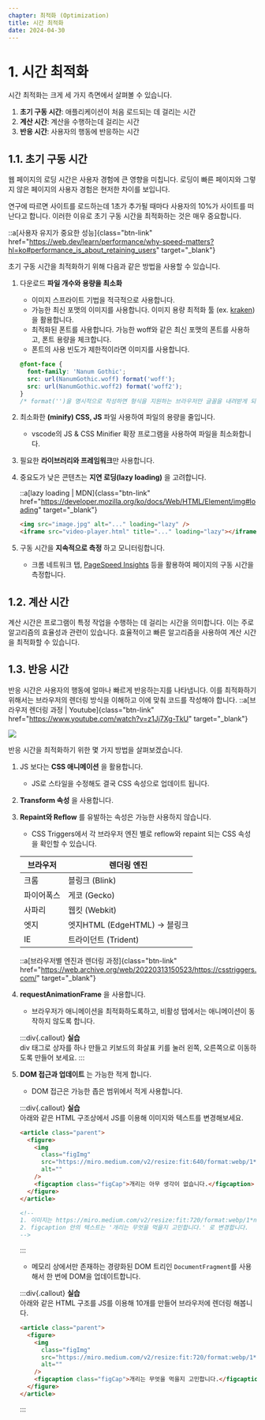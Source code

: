 ```yaml
---
chapter: 최적화 (Optimization)
title: 시간 최적화
date: 2024-04-30
---
```


# 1. 시간 최적화

시간 최적화는 크게 세 가지 측면에서 살펴볼 수 있습니다.

1. **초기 구동 시간**: 애플리케이션이 처음 로드되는 데 걸리는 시간
2. **계산 시간**: 계산을 수행하는데 걸리는 시간
3. **반응 시간**: 사용자의 행동에 반응하는 시간

## 1.1. 초기 구동 시간

웹 페이지의 로딩 시간은 사용자 경험에 큰 영향을 미칩니다. 로딩이 빠른 페이지와 그렇지 않은 페이지의 사용자 경험은 현저한 차이를 보입니다.

연구에 따르면 사이트를 로드하는데 1초가 추가될 때마다 사용자의 10%가 사이트를 떠난다고 합니다. 이러한 이유로 초기 구동 시간을 최적화하는 것은 매우 중요합니다.

::a[사용자 유지가 중요한 성능]{class="btn-link" href="https://web.dev/learn/performance/why-speed-matters?hl=ko#performance_is_about_retaining_users" target="\_blank"}

초기 구동 시간을 최적화하기 위해 다음과 같은 방법을 사용할 수 있습니다.

1. 다운로드 **파일 개수와 용량을 최소화**

   - 이미지 스프라이트 기법을 적극적으로 사용합니다.
   - 가능한 최신 포맷의 이미지를 사용합니다. 이미지 용량 최적화 툴 (ex. [kraken](https://kraken.io/))을 활용합니다.
   - 최적화된 폰트를 사용합니다. 가능한 woff와 같은 최신 포맷의 폰트를 사용하고, 폰트 용량을 체크합니다.
   - 폰트의 사용 빈도가 제한적이라면 이미지를 사용합니다.

   ```css
   @font-face {
     font-family: 'Nanum Gothic';
     src: url(NanumGothic.woff) format('woff');
     src: url(NanumGothic.woff2) format('woff2');
   }
   /* format('')을 명시적으로 작성하면 형식을 지원하는 브라우저만 글꼴을 내려받게 되어 있습니다. */
   ```

2. 최소화한 **(minify) CSS, JS** 파일 사용하여 파일의 용량을 줄입니다.
   - vscode의 JS & CSS Minifier 확장 프로그램을 사용하여 파일을 최소화합니다.
3. 필요한 **라이브러리와 프레임워크**만 사용합니다.
4. 중요도가 낮은 콘텐츠는 **지연 로딩(lazy loading)** 을 고려합니다.

   ::a[lazy loading | MDN]{class="btn-link" href="https://developer.mozilla.org/ko/docs/Web/HTML/Element/img#loading" target="\_blank"}

   ```html
   <img src="image.jpg" alt="..." loading="lazy" />
   <iframe src="video-player.html" title="..." loading="lazy"></iframe>
   ```

5. 구동 시간을 **지속적으로 측정** 하고 모니터링합니다.
   - 크롬 네트워크 탭, [PageSpeed Insights](https://pagespeed.web.dev) 등을 활용하여 페이지의 구동 시간을 측정합니다.

## 1.2. 계산 시간

계산 시간은 프로그램이 특정 작업을 수행하는 데 걸리는 시간을 의미합니다. 이는 주로 알고리즘의 효율성과 관련이 있습니다. 효율적이고 빠른 알고리즘을 사용하여 계산 시간을 최적화할 수 있습니다.

## 1.3. 반응 시간

반응 시간은 사용자의 행동에 얼마나 빠르게 반응하는지를 나타냅니다. 이를 최적화하기 위해서는 브라우저의 렌더링 방식을 이해하고 이에 맞춰 코드를 작성해야 합니다.
::a[브라우저 렌더링 과정 | Youtube]{class="btn-link" href="https://www.youtube.com/watch?v=z1Jj7Xg-TkU" target="\_blank"}

![](/images/essentials-javascript/chapter14/%E1%84%89%E1%85%B3%E1%84%8F%E1%85%B3%E1%84%85%E1%85%B5%E1%86%AB%E1%84%89%E1%85%A3%E1%86%BA_2022-05-19_%E1%84%8B%E1%85%A9%E1%84%8C%E1%85%A5%E1%86%AB_2.11.07.png)

반응 시간을 최적화하기 위한 몇 가지 방법을 살펴보겠습니다.

1.  JS 보다는 **CSS 애니메이션** 을 활용합니다.
    - JS로 스타일을 수정해도 결국 CSS 속성으로 업데이트 됩니다.
2.  **Transform 속성** 을 사용합니다.
3.  **Repaint와 Reflow** 를 유발하는 속성은 가능한 사용하지 않습니다.

    - CSS Triggers에서 각 브라우저 엔진 별로 reflow와 repaint 되는 CSS 속성을 확인할 수 있습니다.

    | 브라우저   | 렌더링 엔진                   |
    | ---------- | ----------------------------- |
    | 크롬       | 블링크 (Blink)                |
    | 파이어폭스 | 게코 (Gecko)                  |
    | 사파리     | 웹킷 (Webkit)                 |
    | 엣지       | 엣지HTML (EdgeHTML) -> 블링크 |
    | IE         | 트라이던트 (Trident)          |

    ::a[브라우저별 엔진과 렌더링 과정]{class="btn-link" href="https://web.archive.org/web/20220313150523/https://csstriggers.com/" target="\_blank"}

4.  **requestAnimationFrame** 을 사용합니다.

    - 브라우저가 애니메이션을 최적화하도록하고, 비활성 탭에서는 애니메이션이 동작하지 않도록 합니다.

    :::div{.callout}
    **실습**  
     div 태그로 상자를 하나 만들고 키보드의 화살표 키를 눌러 왼쪽, 오른쪽으로 이동하도록 만들어 보세요.
    :::

5.  **DOM 접근과 업데이트** 는 가능한 적게 합니다.

    - DOM 접근은 가능한 좁은 범위에서 적게 사용합니다.

    :::div{.callout}
    **실습**  
    아래와 같은 HTML 구조상에서 JS를 이용해 이미지와 텍스트를 변경해보세요.

    ```html
    <article class="parent">
      <figure>
        <img
          class="figImg"
          src="https://miro.medium.com/v2/resize:fit:640/format:webp/1*FvUDSeJMpEJ_Lihbtuu-aw.png"
          alt=""
        />
        <figcaption class="figCap">개리는 아무 생각이 없습니다.</figcaption>
      </figure>
    </article>

    <!--
    1. 이미지는 https://miro.medium.com/v2/resize:fit:720/format:webp/1*nZaiJiMSPGsLGp9oiUoWsA.png 로 변경합니다.
    2. figcaption 안의 텍스트는 '개리는 무엇을 먹을지 고민합니다.' 로 변경합니다.
    -->
    ```

    :::

    - 메모리 상에서만 존재하는 경량화된 DOM 트리인 `DocumentFragment`를 사용해서 한 번에 DOM을 업데이트합니다.

    :::div{.callout}
    **실습**  
    아래와 같은 HTML 구조를 JS를 이용해 10개를 만들어 브라우저에 렌더링 해봅니다.

    ```html
    <article class="parent">
      <figure>
        <img
          class="figImg"
          src="https://miro.medium.com/v2/resize:fit:720/format:webp/1*nZaiJiMSPGsLGp9oiUoWsA.png"
          alt=""
        />
        <figcaption class="figCap">개리는 무엇을 먹을지 고민합니다.</figcaption>
      </figure>
    </article>
    ```

    :::
